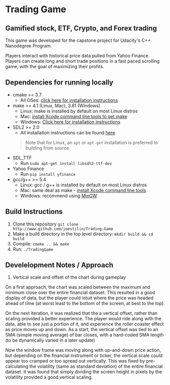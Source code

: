 # Trading Game

## Gamified stock, ETF, Crypto, and Forex trading

This game was developed for the capstone project for Udacity's C++ Nanodegree Program.

Players interact with historical price data pulled from Yahoo Finance. Players can create long and short trade positions in a fast paced scrolling game, with the goal of maximizing their profits.

## Dependencies for running locally

* cmake >= 3.7
  * All OSes: [click here for installation instructions](https://cmake.org/install/)
* make >= 4.1 (Linux, Mac), 3.81 (Windows)
  * Linux: make is installed by default on most Linux distros
  * Mac: [install Xcode command line tools to get make](https://developer.apple.com/xcode/features/)
  * Windows: [Click here for installation instructions](http://gnuwin32.sourceforge.net/packages/make.htm)
* SDL2 >= 2.0
  * All installation instructions can be found [here](https://wiki.libsdl.org/Installation)
  >Note that for Linux, an `apt` or `apt-get` installation is preferred to building from source.
* SDL_TTF
  * Run `sudo apt-get install libsdl2-ttf-dev`
* Yahoo Finance
  * Run `pip install yfinance`
* gcc/g++ >= 5.4
  * Linux: gcc / g++ is installed by default on most Linux distros
  * Mac: same deal as make - [install Xcode command line tools](https://developer.apple.com/xcode/features/)
  * Windows: recommend using [MinGW](http://www.mingw.org/)

## Build Instructions
1. Clone this repository
`git clone http://www.github.com/joestilin/Trading-Game`
2. Make a build directory in the top level directory:
`mkdir build && cd build`
3. Compile:
`cmake .. && make`
4. Run:
`./TradingGame`

## Develelopment Notes / Approach

1. Vertical scale and offset of the chart during gameplay

On a first approach, the chart was scaled between the maximum and minimum close over the entire financial dataset. This resulted in a good display of data, but the player could intuit where the price was headed ahead of time (at worst least to the bottom of the screen, at best to the top). 

On the next iteration, it was realized that the a  vertical offset, rather than scaling provided a better experience. The player would ride along with the data, able to see just a portion of it, and experience the roller coaster effect as price moves up and down. As a start, the vertical offset was tied to an SMA (simple moving average) of bar closes, with a hard-coded SMA length (to be dynamically varied in a later update)

Now the window frame was moving along with up-and-down price action, but depending on the financial instrument or ticker, the vertical scale could appear too cramped or too spread out vertically. This was fixed by pre-calculating the volatility (same as standard deviation) of the entire financial dataset. It was found that simply dividing the screen height in pixels by the volatility provided a good vertical scaling.

